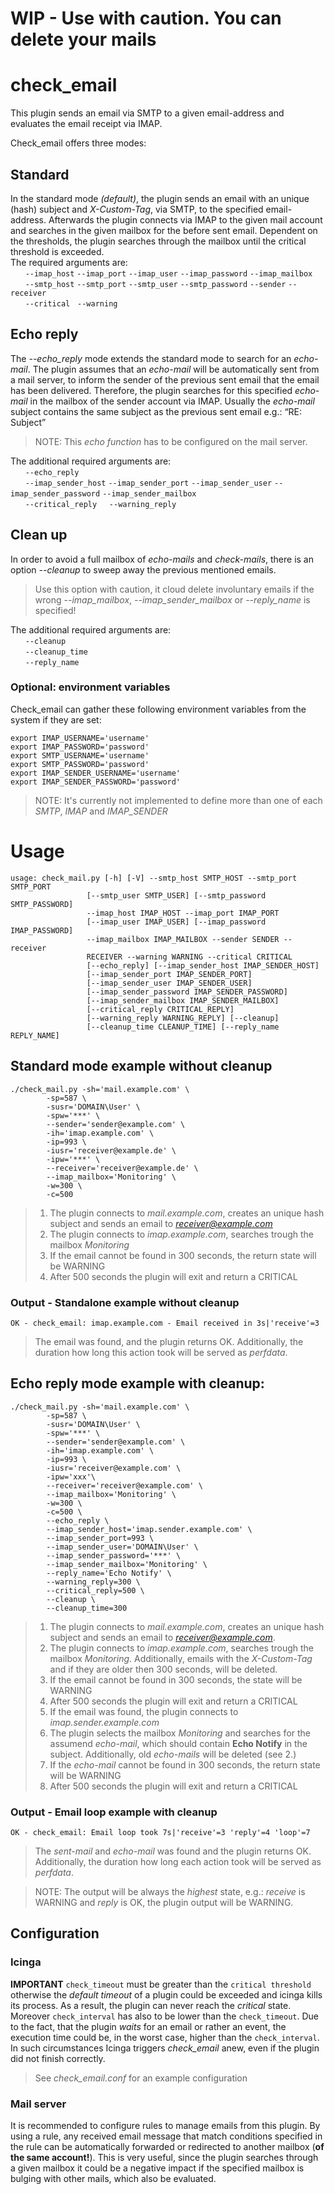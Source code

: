 # WIP - Use with caution. You can delete your mails

# check_email
This plugin sends an email via SMTP to a given email-address and evaluates the email receipt via IMAP.

Check_email offers three modes:

## Standard
In the standard mode *(default)*, the plugin sends an email with an unique (hash) subject and *X-Custom-Tag*, via SMTP, to the specified email-address. Afterwards the plugin connects via IMAP to the given mail account and searches in the given mailbox for the before sent email. Dependent on the thresholds, the plugin searches through the mailbox until the critical threshold is exceeded.<br>
The required arguments are:<br>
      `--imap_host` `--imap_port` `--imap_user` `--imap_password` `--imap_mailbox`<br>
      `--smtp_host` `--smtp_port` `--smtp_user` `--smtp_password` `--sender` `--receiver`<br>
      `--critical`   `--warning`

## Echo reply
The *--echo_reply* mode extends the standard mode to search for an *echo-mail*. The plugin assumes that an *echo-mail* will be automatically sent from a mail server, to inform the sender of the previous sent email that the email has been delivered. Therefore, the plugin searches for this specified *echo-mail* in the mailbox of the sender account via IMAP. Usually the *echo-mail* subject contains the same subject as the previous sent email e.g.: “RE: Subject” 
>NOTE: This *echo function* has to be configured on the mail server.

The additional required arguments are:<br>
      `--echo_reply`<br>
      `--imap_sender_host` `--imap_sender_port` `--imap_sender_user` `--imap_sender_password` `--imap_sender_mailbox`<br>
      `--critical_reply`     `--warning_reply`

## Clean up
In order to avoid a full mailbox of *echo-mails* and *check-mails*, there is an option *--cleanup* to sweep away the previous mentioned emails.
>Use this option with caution, it cloud delete involuntary emails if the wrong *--imap_mailbox*, *--imap_sender_mailbox* or *--reply_name* is specified!

The additional required arguments are:<br>
      `--cleanup`<br>
      `--cleanup_time`<br>
      `--reply_name`

### Optional: environment variables
Check_email can gather these following environment variables from the system if they are set:

	export IMAP_USERNAME='username'
	export IMAP_PASSWORD='password'
	export SMTP_USERNAME='username'
	export SMTP_PASSWORD='password'
	export IMAP_SENDER_USERNAME='username'
	export IMAP_SENDER_PASSWORD='password'
>NOTE: It's currently not implemented to define more than one of each *SMTP*, *IMAP* and *IMAP_SENDER*

# Usage
	usage: check_mail.py [-h] [-V] --smtp_host SMTP_HOST --smtp_port SMTP_PORT
                     [--smtp_user SMTP_USER] [--smtp_password SMTP_PASSWORD]
                     --imap_host IMAP_HOST --imap_port IMAP_PORT
                     [--imap_user IMAP_USER] [--imap_password IMAP_PASSWORD]
                     --imap_mailbox IMAP_MAILBOX --sender SENDER --receiver
                     RECEIVER --warning WARNING --critical CRITICAL
                     [--echo_reply] [--imap_sender_host IMAP_SENDER_HOST]
                     [--imap_sender_port IMAP_SENDER_PORT]
                     [--imap_sender_user IMAP_SENDER_USER]
                     [--imap_sender_password IMAP_SENDER_PASSWORD]
                     [--imap_sender_mailbox IMAP_SENDER_MAILBOX]
                     [--critical_reply CRITICAL_REPLY]
                     [--warning_reply WARNING_REPLY] [--cleanup]
                     [--cleanup_time CLEANUP_TIME] [--reply_name REPLY_NAME]

## Standard mode example without cleanup
	./check_mail.py -sh='mail.example.com' \
			-sp=587 \
			-susr='DOMAIN\User' \
			-spw='***' \
			--sender='sender@example.com' \
			-ih='imap.example.com' \
			-ip=993 \
			-iusr='receiver@example.de' \
			-ipw='***' \
			--receiver='receiver@example.de' \
			--imap_mailbox='Monitoring' \
			-w=300 \
			-c=500
>1. The plugin connects to *mail.example.com*, creates an unique hash subject and sends an email to *receiver@example.com*
>2. The plugin connects to *imap.example.com*, searches trough the mailbox *Monitoring*
>3. If the email cannot be found in 300 seconds, the return state will be WARNING
>4. After 500 seconds the plugin will exit and return a CRITICAL

### Output - Standalone example without cleanup
	OK - check_email: imap.example.com - Email received in 3s|'receive'=3
 >The email was found, and the plugin returns OK. Additionally, the duration how long this action took will be served as *perfdata*.

## Echo reply mode example with cleanup:
	./check_mail.py -sh='mail.example.com' \
			-sp=587 \
			-susr='DOMAIN\User' \
			-spw='***' \
			--sender='sender@example.com' \
			-ih='imap.example.com' \
			-ip=993 \
			-iusr='receiver@example.com' \
			-ipw='xxx'\
			--receiver='receiver@example.com' \
			--imap_mailbox='Monitoring' \
			-w=300 \
			-c=500 \
			--echo_reply \
			--imap_sender_host='imap.sender.example.com' \
			--imap_sender_port=993 \
			--imap_sender_user='DOMAIN\User' \
			--imap_sender_password='***' \
			--imap_sender_mailbox='Monitoring' \
			--reply_name='Echo Notify' \
			--warning_reply=300 \
			--critical_reply=500 \
			--cleanup \
			--cleanup_time=300
>1. The plugin connects to *mail.example.com*, creates an unique hash subject and sends an email to *receiver@example.com*.
>2. The plugin connects to *imap.example.com*, searches trough the mailbox *Monitoring*. Additionally, emails with the *X-Custom-Tag* and if they are older then 300 seconds, will be deleted. 
>3. If the email cannot be found in 300 seconds, the state will be WARNING
>4. After 500 seconds the plugin will exit and return a CRITICAL
>5. If the email was found, the plugin connects to *imap.sender.example.com*
>6. The plugin selects the mailbox *Monitoring* and searches for the assumend *echo-mail*, which should contain **Echo Notify** in the subject. Additionally, old *echo-mails*  will be deleted (see 2.)
>7. If the *echo-mail* cannot be found in 300 seconds, the return state will be WARNING
>8. After 500 seconds the plugin will exit and return a CRITICAL

### Output - Email loop example with cleanup
	OK - check_email: Email loop took 7s|'receive'=3 'reply'=4 'loop'=7
>The *sent-mail* and *echo-mail* was found and the plugin returns OK. Additionally, the duration how long each action took will be served as *perfdata*.<br>

>NOTE: The output will be always the *highest* state, e.g.: *receive* is WARNING and *reply* is OK, the plugin output will be WARNING. 

## Configuration
### Icinga 
**IMPORTANT**
`check_timeout` must be greater than the `critical threshold` otherwise the *default timeout* of a plugin could be exceeded and icinga kills its process. As a result, the plugin can never reach the *critical* state.
Moreover `check_interval` has also to be lower than the `check_timeout`. Due to the fact, that the plugin *waits* for an email or rather an event, the execution time could be, in the worst case, higher than the `check_interval`. In such circumstances Icinga triggers *check_email* anew, even if the plugin did not finish correctly.
>See *check_email.conf* for an example configuration

### Mail server
It is recommended to configure rules to manage emails from this plugin. By using a rule, any received email message that match conditions specified in the rule can be automatically forwarded or redirected to another mailbox (**of the same account!**). This is very useful, since the plugin searches through a given mailbox it could be a negative impact if the specified mailbox is bulging with other mails, which also be evaluated.
